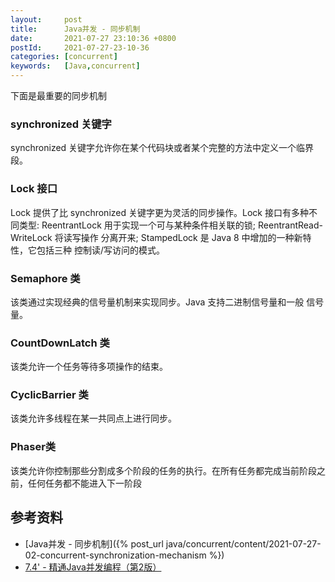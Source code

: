 ```yaml
---
layout:     post
title:      Java并发 - 同步机制
date:       2021-07-27 23:10:36 +0800
postId:     2021-07-27-23-10-36
categories: [concurrent]
keywords:   [Java,concurrent]
---
```


下面是最重要的同步机制

### synchronized 关键字
synchronized 关键字允许你在某个代码块或者某个完整的方法中定义一个临界段。

### Lock 接口
Lock 提供了比 synchronized 关键字更为灵活的同步操作。Lock 接口有多种不同类型: 
ReentrantLock 用于实现一个可与某种条件相关联的锁; ReentrantRead- WriteLock 将读写操作
分离开来; StampedLock 是 Java 8 中增加的一种新特性，它包括三种 控制读/写访问的模式。

### Semaphore 类
该类通过实现经典的信号量机制来实现同步。Java 支持二进制信号量和一般 信号量。

### CountDownLatch 类
该类允许一个任务等待多项操作的结束。

### CyclicBarrier 类
该类允许多线程在某一共同点上进行同步。

### Phaser类
该类允许你控制那些分割成多个阶段的任务的执行。在所有任务都完成当前阶段之前，任何任务都不能进入下一阶段

## 参考资料

* [Java并发 - 同步机制]({% post_url java/concurrent/content/2021-07-27-02-concurrent-synchronization-mechanism %})
* [7.4' - 精通Java并发编程（第2版）](https://book.douban.com/subject/30327401/)
